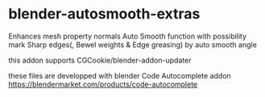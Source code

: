 # blender-autosmooth-extras
Enhances mesh property normals Auto Smooth function with possibility mark Sharp edges(, Bewel weights &amp; Edge greasing) by auto smooth angle

this addon supports CGCookie/blender-addon-updater

these files are developped with blender Code Autocomplete addon https://blendermarket.com/products/code-autocomplete
